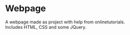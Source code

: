 # Webpage
A webpage made as project with help from onlinetutorials.  
Includes HTML, CSS and some JQuery.
